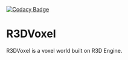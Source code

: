 [![Codacy Badge](https://app.codacy.com/project/badge/Grade/a0405f9842d54714a9db299a1ff07489)](https://www.codacy.com/gh/MrScriptX/R3DVoxel/dashboard?utm_source=github.com&amp;utm_medium=referral&amp;utm_content=MrScriptX/R3DVoxel&amp;utm_campaign=Badge_Grade)
# R3DVoxel
R3DVoxel is a voxel world built on R3D Engine.
